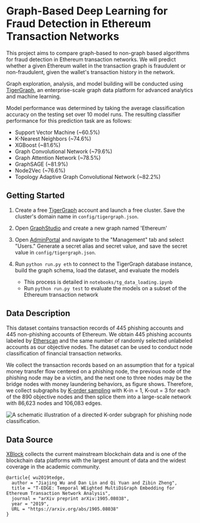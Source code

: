 # Graph-Based Deep Learning for Fraud Detection in Ethereum Transaction Networks
This project aims to compare graph-based to non-graph based algorithms for fraud detection in Ethereum transaction networks. We will predict whether a given Ethereum wallet in the transaction graph is fraudulent or non-fraudulent, given the wallet's transaction history in the network.

Graph exploration, analysis, and model building will be conducted using [TigerGraph](https://tgcloud.io/), an enterprise-scale graph data platform for advanced analytics and machine learning. 

Model performance was determined by taking the average classification accuracy on the testing set over 10 model runs. The resulting classifier performance for this prediction task are as follows:

* Support Vector Machine (~60.5%)
* K-Nearest Neighbors (~74.6%)
* XGBoost (~81.6%)
* Graph Convolutional Network (~79.6%)
* Graph Attention Network (~78.5%)
* GraphSAGE (~81.9%)
* Node2Vec (~76.6%)
* Topology Adaptive Graph Convolutional Network (~82.2%)

## Getting Started
1. Create a free [TigerGraph](https://tgcloud.io/) account and launch a free cluster. Save the cluster's domain name in `config/tigergraph.json`.

2. Open [GraphStudio](https://tgcloud.io/app/tools/GraphStudio/) and create a new graph named 'Ethereum'

3. Open [AdminPortal](https://tgcloud.io/app/tools/Admin%20Portal/) and navigate to the "Management" tab and select "Users." Generate a secret alias and secret value, and save the secret value in `config/tigergraph.json`.

4. Run `python run.py eth` to connect to the TigerGraph database instance, build the graph schema, load the dataset, and evaluate the models

    * This process is detailed in `notebooks/tg_data_loading.ipynb`
    * Run `python run.py test` to evaluate the models on a subset of the Ethereum transaction network


## Data Description
This dataset contains transaction records of 445 phishing accounts and 445 non-phishing accounts of Ethereum. We obtain 445 phishing accounts labeled by [Etherscan](etherscan.io) and the same number of randomly selected unlabeled accounts as our objective nodes. The dataset can be used to conduct node classification of financial transaction networks. 

We collect the transaction records based on an assumption that for a typical money transfer flow centered on a phishing node, the previous node of the phishing node may be a victim, and the next one to three nodes may be the bridge nodes with money laundering behaviors, as figure shows. Therefore, we collect subgraphs by [K-order sampling](https://ieeexplore.ieee.org/document/8964468) with K-in = 1, K-out = 3 for each of the 890 objective nodes and then splice them into a large-scale network with 86,623 nodes and 106,083 edges. 

![A schematic illustration of a directed K-order subgraph for phishing node classification.](https://s1.ax1x.com/2020/03/27/GCZGmd.md.jpg)

## Data Source
[XBlock](http://xblock.pro/#/dataset/6) collects the current mainstream blockchain data and is one of the blockchain data platforms with the largest amount of data and the widest coverage in the academic community.
```
@article{ wu2019tedge,
  author = "Jiajing Wu and Dan Lin and Qi Yuan and Zibin Zheng",
  title = "T-EDGE: Temporal WEighted MultiDiGraph Embedding for Ethereum Transaction Network Analysis",
  journal = "arXiv preprint arXiv:1905.08038",
  year = "2019",
  URL = "https://arxiv.org/abs/1905.08038"
}
```
